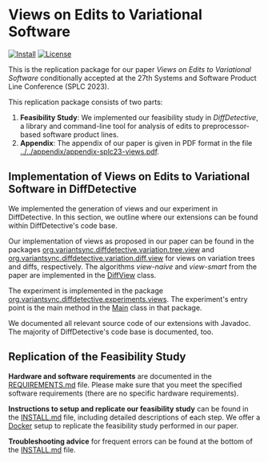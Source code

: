 # Views on Edits to Variational Software

[//]: # (![Maven]&#40;https://github.com/VariantSync/DiffDetective/actions/workflows/maven.yml/badge.svg&#41;)
[//]: # ([![Documentation]&#40;https://img.shields.io/badge/Documentation-Read-purple&#41;][documentation])
[//]: # ([![DOI]&#40;https://zenodo.org/badge/DOI/10.5281/zenodo.7110095.svg&#41;]&#40;https://doi.org/10.5281/zenodo.7110095&#41;)
[![Install](https://img.shields.io/badge/Install-Instructions-blue)](INSTALL.md)
[![License](https://img.shields.io/badge/License-GNU%20LGPLv3-blue)](../../LICENSE.LGPL3)

This is the replication package for our paper _Views on Edits to Variational Software_ conditionally accepted at the 27th Systems and Software Product Line Conference (SPLC 2023).

This replication package consists of two parts:

1. **Feasibility Study**: We implemented our feasibility study in _DiffDetective_, a library and command-line tool for analysis of edits to preprocessor-based software product lines.
2. **Appendix**: The appendix of our paper is given in PDF format in the file [../../appendix/appendix-splc23-views.pdf][appendix].

## Implementation of Views on Edits to Variational Software in DiffDetective

We implemented the generation of views and our experiment in DiffDetective.
In this section, we outline where our extensions can be found within DiffDetective's code base.

Our implementation of views as proposed in our paper can be found in the packages [org.variantsync.diffdetective.variation.tree.view](../../src/main/java/org/variantsync/diffdetective/variation/tree/view) and [org.variantsync.diffdetective.variation.diff.view](../../src/main/java/org/variantsync/diffdetective/variation/diff/view) for views on variation trees and diffs, respectively.
The algorithms _view-naive_ and _view-smart_ from the paper are implemented in the [DiffView](../../src/main/java/org/variantsync/diffdetective/variation/diff/view/DiffView.java) class.

The experiment is implemented in the package [org.variantsync.diffdetective.experiments.views](../../src/main/java/org/variantsync/diffdetective/experiments/views).
The experiment's entry point is the main method in the [Main](../../src/main/java/org/variantsync/diffdetective/experiments/views/Main.java) class in that package.

We documented all relevant source code of our extensions with Javadoc.
The majority of DiffDetective's code base is documented, too.

## Replication of the Feasibility Study

**Hardware and software requirements** are documented in the [REQUIREMENTS.md](REQUIREMENTS.md) file.
Please make sure that you meet the specified software requirements (there are no specific hardware requirements).

**Instructions to setup and replicate our feasibility study** can be found in the [INSTALL.md](INSTALL.md) file, including detailed descriptions of each step.
We offer a [Docker](https://www.docker.com/) setup to replicate the feasibility study performed in our paper.

**Troubleshooting advice** for frequent errors can be found at the bottom of the [INSTALL.md](INSTALL.md) file.

[appendix]: ../../appendix/appendix-splc23-views.pdf
